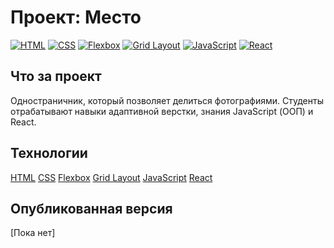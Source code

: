 # Проект: Место

[![HTML](https://img.shields.io/badge/HTML-5-brightgreen)](https://www.w3.org/html/)
[![CSS](https://img.shields.io/badge/CSS-3-brightgreen)](https://www.w3.org/Style/CSS/)
[![Flexbox](https://img.shields.io/badge/Flexbox-1-brightgreen)](https://www.w3.org/TR/css-flexbox-1/)
[![Grid Layout](https://img.shields.io/badge/Grid%20Layout-1-brightgreen)](https://www.w3.org/TR/css-grid-1/)
[![JavaScript](https://img.shields.io/badge/JavaScript-%20-brightgreen)](https://www.ecma-international.org/publications-and-standards/standards/ecma-262/)
[![React](https://img.shields.io/badge/React-18.2.0-blue)](https://github.com/facebook/react/blob/main/CHANGELOG.md#1820-june-14-2022)
## Что за проект
Одностраничник, который позволяет делиться фотографиями. Студенты отрабатывают навыки адаптивной верстки, знания JavaScript (ООП) и React.

## Технологии
[HTML](https://www.w3.org/html/)
[CSS](https://www.w3.org/Style/CSS/)
[Flexbox](https://www.w3.org/TR/css-flexbox-1/)
[Grid Layout](https://www.w3.org/TR/css-grid-1/)
[JavaScript](https://www.ecma-international.org/publications-and-standards/standards/ecma-262/)
[React](https://github.com/facebook/react/blob/main/CHANGELOG.md)

## Опубликованная версия
[Пока нет]
